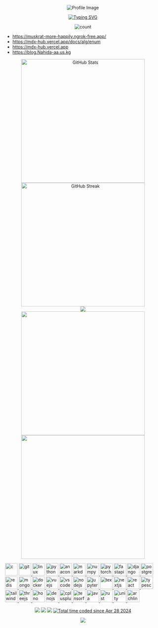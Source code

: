<!--
### Hi there 👋

**Nahida-aa/Nahida-aa** is a ✨ _special_ ✨ repository because its `README.md` (this file) appears on your GitHub profile.

Here are some ideas to get you started:

- 🔭 I’m currently working on ...
- 🌱 I’m currently learning ...
- 👯 I’m looking to collaborate on ...
- 🤔 I’m looking for help with ...
- 💬 Ask me about ...
- 📫 How to reach me: ...
- 😄 Pronouns: ...
- ⚡ Fun fact: ...
-->


<!-- 1
https://gitcode.com/kyechan99/capsule-render/overview?utm_source=csdn_github_accelerator&isLogin=1
-->
<p style="text-align: center;">
<!-- 波浪横幅 -->
<img src="https://capsule-render.vercel.app/api?type=waving&color=timeGradient&height=300&&section=header&text=HI%20THERE!&fontSize=60&fontAlign=50&fontAlignY=30&desc=I%20am%20Nahida-aa!&descAlign=50&descSize=30&descAlignY=60&animation=twinkling" alt="Profile Image" />

<!-- 2
https://gitcode.com/DenverCoder1/readme-typing-svg/overview?utm_source=csdn_github_accelerator&isLogin=1
-->
<p style="text-align: center;">
<a href="https://git.io/typing-svg"><img src="https://readme-typing-svg.demolab.com?font=Fira+Code&pause=1000&color=8923D4A7&random=false&width=435&lines=welcome+to+my+github+profile+page!" alt="Typing SVG" /></a>
</p>
<p style="text-align: center;">
  <img src="https://count.getloli.com/get/@Nahida-aa?theme=gelbooru" alt="count" />
</p>

<!-- ![count](https://count.getloli.com/get/@Nahida-aa?theme=gelbooru&offset=0) -->

- https://muskrat-more-happily.ngrok-free.app/
- https://mdx-hub.vercel.app/docs/alg/enum
- https://mdx-hub.vercel.app
- https://blog.Nahida-aa.us.kg

<!-- https://github.com/anuraghazra/github-readme-stats -->

<p style="text-align: center;">
  <!-- 3
  https://gitcode.com/anuraghazra/github-readme-stats/overview?utm_source=csdn_github_accelerator&isLogin=1
  -->
  <img style="text-align: center;"  width="400px" src="https://github-readme-stats.vercel.app/api?username=Nahida-aa&theme=transparent&include_all_commits=true&show_icons=true&hide_border=true" alt="GitHub Stats" />
  <!-- 4 连续贡献数据记录
  https://gitcode.com/DenverCoder1/github-readme-streak-stats/overview?utm_source=csdn_github_accelerator&isLogin=1
  -->
  <img style="text-align: center;" width="400px" src="https://streak-stats.demolab.com?user=Nahida-aa&theme=shadow-purple&hide_border=true" alt="GitHub Streak" />
  <br />
  <!-- 5 贡献时序图
  https://gitcode.com/Ashutosh00710/github-readme-activity-graph/overview?utm_source=csdn_github_accelerator&isLogin=1
  -->
  <img src="https://github-readme-activity-graph.vercel.app/graph?username=Nahida-aa&theme=github-compact&hide_border=true&area=true" />
  <br />
  <!-- 6 coding time (WakaTime) 同 3
  https://gitcode.com/anuraghazra/github-readme-stats/overview?utm_source=csdn_github_accelerator&isLogin=1
  -->
  <img style="text-align: center;" width="400px" src="https://github-readme-stats.vercel.app/api/wakatime?username=Nahida_aa&theme=transparent&hide_border=true&layout=compact&langs_count=30" />

  <!-- 7 languages rate 同 3 -->
  <img style="text-align: center;" width="400px" src="https://github-readme-stats.vercel.app/api/top-langs/?username=Nahida-aa&theme=transparent&hide_border=true&layout=donut-vertical&langs_count=20" />
  <br />
</p>

<!-- dev icons -->
<a href="https://en.cppreference.com/" target="_blank" rel="noreferrer"><img src="https://raw.githubusercontent.com/devicons/devicon/master/icons/c/c-original.svg" alt="c" width="40" height="40"/></a>
<a href="https://git-scm.com/" target="_blank" rel="noreferrer"> <img src="https://www.vectorlogo.zone/logos/git-scm/git-scm-icon.svg" alt="git" width="40" height="40"/> </a> 
<a href="https://www.linux.org/" target="_blank" rel="noreferrer"><img src="https://raw.githubusercontent.com/devicons/devicon/master/icons/linux/linux-original.svg" alt="linux" width="40" height="40"/></a>
<a href="https://www.python.org" target="_blank" rel="noreferrer"> <img src="https://raw.githubusercontent.com/devicons/devicon/master/icons/python/python-original.svg" alt="python" width="40" height="40"/> </a> 
<a href="https://www.anaconda.com" target="_blank" rel="noreferrer"> <img src="https://raw.githubusercontent.com/devicons/devicon/master/icons/anaconda/anaconda-original.svg" alt="anaconda" width="40" height="40"/> </a> 
<a href="https://www.markdownguide.org/" target="_blank" rel="noreferrer"> <img src="https://raw.githubusercontent.com/Nahida-aa/Nahida-aa/main/icons/markdown/markdown-original.svg" alt="markdown" width="40" height="40"/> </a> 
<a href="https://numpy.org" target="_blank" rel="noreferrer"> <img src="https://raw.githubusercontent.com/devicons/devicon/master/icons/numpy/numpy-original.svg" alt="numpy" width="40" height="40"/> </a> 
<a href="https://pytorch.org" target="_blank" rel="noreferrer"> <img src="https://raw.githubusercontent.com/devicons/devicon/master/icons/pytorch/pytorch-original.svg" alt="pytorch" width="40" height="40"/> </a> 
<a href="https://fastapi.tiangolo.com/" target="_blank" rel="noreferrer"> <img src="https://raw.githubusercontent.com/devicons/devicon/master/icons/fastapi/fastapi-original.svg" alt="fastapi" width="40" height="40"/> </a> 
<a href="https://www.djangoproject.com/" target="_blank" rel="noreferrer"> <img src="https://raw.githubusercontent.com/devicons/devicon/master/icons/django/django-plain.svg" alt="django" width="40" height="40"/> </a> 
<a href="https://www.postgresql.org/" target="_blank" rel="noreferrer"> <img src="https://raw.githubusercontent.com/devicons/devicon/master/icons/postgresql/postgresql-original.svg" alt="postgresql" width="40" height="40"/> </a> 
<a href="https://redis.io/" target="_blank" rel="noreferrer"> <img src="https://raw.githubusercontent.com/devicons/devicon/master/icons/redis/redis-original.svg" alt="redis" width="40" height="40"/> </a> 
<a href="https://www.mongodb.com/" target="_blank" rel="noreferrer"> <img src="https://raw.githubusercontent.com/devicons/devicon/master/icons/mongodb/mongodb-original.svg" alt="mongodb" width="40" height="40"/> </a> 
<a href="https://www.docker.com/" target="_blank" rel="noreferrer"> <img src="https://raw.githubusercontent.com/devicons/devicon/master/icons/docker/docker-original.svg" alt="docker" width="40" height="40"/> </a> 
<a href="https://vuejs.org/" target="_blank" rel="noreferrer"> <img src="https://raw.githubusercontent.com/devicons/devicon/master/icons/vuejs/vuejs-original.svg" alt="vuejs" width="40" height="40"/> </a> 
<a href="https://code.visualstudio.com/" target="_blank" rel="noreferrer"> <img src="https://raw.githubusercontent.com/devicons/devicon/master/icons/vscode/vscode-original.svg" alt="vscode" width="40" height="40"/> </a> 
<a href="https://nodejs.org/" target="_blank" rel="noreferrer"> <img src="https://raw.githubusercontent.com/devicons/devicon/master/icons/nodejs/nodejs-original.svg" alt="nodejs" width="40" height="40"/> </a> 
<a href="https://jupyter.org/" target="_blank" rel="noreferrer"> <img src="https://raw.githubusercontent.com/devicons/devicon/master/icons/jupyter/jupyter-original.svg" alt="jupyter" width="40" height="40"/> </a> 
<a href="https://www.latex-project.org/" target="_blank" rel="noreferrer"> <img src="https://raw.githubusercontent.com/Nahida-aa/Nahida-aa/main/icons/tex/tex-original.svg" alt="tex" width="40" height="40"/> </a> 
<a href="https://nextjs.org/" target="_blank" rel="noreferrer"> <img src="https://raw.githubusercontent.com/devicons/devicon/master/icons/nextjs/nextjs-original.svg" alt="nextjs" width="40" height="40"/> </a> 
<a href="https://react.dev/" target="_blank" rel="noreferrer"> <img src="https://raw.githubusercontent.com/devicons/devicon/master/icons/react/react-original.svg" alt="react" width="40" height="40"/> </a> 
<a href="https://www.typescriptlang.org/" target="_blank" rel="noreferrer"> <img src="https://raw.githubusercontent.com/devicons/devicon/master/icons/typescript/typescript-original.svg" alt="typescript" width="40" height="40"/> </a> 
<a href="https://tailwindcss.org/" target="_blank" rel="noreferrer"> <img src="https://raw.githubusercontent.com/devicons/devicon/master/icons/tailwindcss/tailwindcss-original.svg" alt="tailwindcss" width="40" height="40"/> </a> 
<a href="https://threejs.org/" target="_blank" rel="noreferrer"> <img src="https://raw.githubusercontent.com/Nahida-aa/Nahida-aa/main/icons/threejs/threejs-original.svg" alt="threejs" width="40" height="40"/> </a> 
<a href="https://hono.dev" target="_blank" rel="noreferrer"><img src="https://hono.dev/images/logo.svg" alt="hono" width="40" height="40" /></a>
<a href="https://deno.com" target="_blank" rel="noreferrer"> <img src="https://raw.githubusercontent.com/Nahida-aa/Nahida-aa/main/icons/denojs/denojs-original.svg" alt="denojs" width="40" height="40"/> </a> 
<a href="https://en.cppreference.com" target="_blank" rel="noreferrer"> <img src="https://raw.githubusercontent.com/devicons/devicon/master/icons/cplusplus/cplusplus-original.svg" alt="cplusplus" width="40" height="40"/> </a> 
<a href="https://www.tensorflow.org/" target="_blank" rel="noreferrer"> <img src="https://raw.githubusercontent.com/devicons/devicon/master/icons/tensorflow/tensorflow-original.svg" alt="tensorflow" width="40" height="40"/> </a> 
<a href="https://www.java.com/" target="_blank" rel="noreferrer"> <img src="https://raw.githubusercontent.com/devicons/devicon/master/icons/java/java-original.svg" alt="java" width="40" height="40"/> </a> 
<a href="https://www.rust-lang.org/" target="_blank" rel="noreferrer"> <img src="https://raw.githubusercontent.com/Nahida-aa/Nahida-aa/main/icons/rust/rust-original.svg" alt="rust" width="40" height="40"/> </a> 
<a href="https://unity.com/" target="_blank" rel="noreferrer"> <img src="https://raw.githubusercontent.com/devicons/devicon/master/icons/unity/unity-original.svg" alt="unity" width="40" height="40"/> </a> 
<a href="https://archlinux.org/" target="_blank" rel="noreferrer"> <img src="https://raw.githubusercontent.com/devicons/devicon/master/icons/archlinux/archlinux-original.svg" alt="archlinux" width="40" height="40"/> </a> 

<p style="text-align: center;">
  <!-- 9 小徽章 
跳转其他平台主页
https://gitcode.com/badges/shields/overview?utm_source=csdn_github_accelerator&isLogin=1
统计访问
https://gitcode.com/antonkomarev/github-profile-views-counter/overview?utm_source=csdn_github_accelerator&isLogin=1
-->
<a href="mailto:1276552337@qq.com">
<img src="https://img.shields.io/badge/Email-1276552337@qq.com-green" /></a>
<img src="https://img.shields.io/badge/QQ-1276552337-green?logo=tencentqq" />
<img src="https://komarev.com/ghpvc/?username=Nahida-aa&abbreviated=true" />
<a href="https://wakatime.com/@5e13fdf2-a670-4afa-b581-82c3534b9c91"><img src="https://wakatime.com/badge/user/5e13fdf2-a670-4afa-b581-82c3534b9c91.svg" alt="Total time coded since Apr 28 2024" />
</a>
<p/>

<!-- 同 1 -->
<p style="text-align: center;">
<img src="https://capsule-render.vercel.app/api?type=waving&color=timeGradient&height=300&&section=footer&text=THE%20END!&fontSize=60&fontAlign=50&fontAlignY=70&desc=Hope%20your%20program%20is%20bug-free!&descAlign=50&descSize=30&descAlignY=40&animation=twinkling" />
</p>